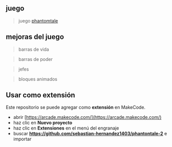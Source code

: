 ## juego
> juego [phantomtale](https://makecode.com/_TJ8JboYYKiLc)


## mejoras del juego

>barras de vida 

>barras de poder 

>jefes

>bloques animados


## Usar como extensión

Este repositorio se puede agregar como **extensión** en MakeCode.

* abrir [https://arcade.makecode.com/](https://arcade.makecode.com/)
* haz clic en **Nuevo proyecto**
* haz clic en **Extensiones** en el menú del engranaje
* buscar **https://github.com/sebastian-hernandez1403/phantontale-2** e importar
